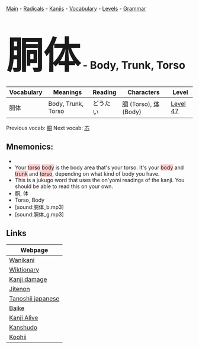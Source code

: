 <style> bigfont {font-size: 100px}</style>
[Main](../README.md) -
[Radicals](../radicals.md) -
[Kanjis](../kanjis.md) -
[Vocabulary](../vocabulary.md) -
[Levels](../levels.md) -
[Grammar](../grammar.md)
# <bigfont> 胴体</bigfont> - Body, Trunk, Torso 

| Vocabulary | Meanings | Reading | Characters | Level |
| --- | --- | --- | --- | --- |
| 胴体 | Body, Trunk, Torso | どうたい |  [胴](../kanjis/胴.md) (Torso), [体](../kanjis/体.md) (Body) | [Level 47](../levels/wk_level47.md) |

Previous vocab: [胴](胴.md) Next vocab: [芯](芯.md) 

## Mnemonics:

* 
* Your <span style="background-color:#ffcccb"> torso</span> <span style="background-color:#ffcccb"> body</span> is the body area that's your torso. It's your <span style="background-color:#ffcccb"> body</span> and <span style="background-color:#ffcccb"> trunk</span> and <span style="background-color:#ffcccb"> torso</span>, depending on what kind of body you have.
* This is a jukugo word that uses the on'yomi readings of the kanji. You should be able to read this on your own.
* 胴, 体
* Torso, Body
* [sound:胴体_b.mp3]
* [sound:胴体_g.mp3]


## Links 

| Webpage |
| --- |
| [Wanikani          ](https://www.wanikani.com/kanji/胴体) |
| [Wiktionary        ](https://en.wiktionary.org/wiki/胴体) |
| [Kanji damage      ](http://www.kanjidamage.com/kanji/search?utf8=✓&q=胴体) |
| [Jitenon           ](https://jitenon.com/kanji/胴体) |
| [Tanoshii japanese ](https://www.tanoshiijapanese.com/dictionary/kanji.cfm?k=胴体) |
| [Baike             ](https://baike.baidu.com/item/胴体) |
| [Kanji Alive       ](https://app.kanjialive.com/胴体) |
| [Kanshudo          ](https://www.kanshudo.com/searchmn?q=胴体) |
| [Koohii            ](https://kanji.koohii.com/study/kanji/胴体) |
